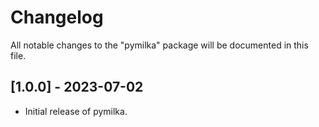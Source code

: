 # Changelog

All notable changes to the "pymilka" package will be documented in this file.

## [1.0.0] - 2023-07-02

- Initial release of pymilka.
